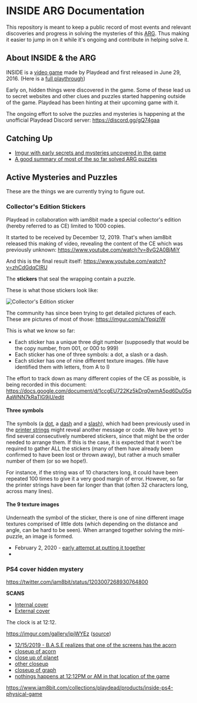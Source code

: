 # INSIDE ARG Documentation

This repository is meant to keep a public record of most events and relevant discoveries and progress in solving the mysteries of this [ARG](https://en.wikipedia.org/wiki/Alternate_reality_game). Thus making it easier to jump in on it while it's ongoing and contribute in helping solve it.

## About INSIDE & the ARG

INSIDE is a [video game](https://playdead.com/games/inside) made by Playdead and first released in June 29, 2016. (Here is a [full playthrough](https://www.youtube.com/watch?v=gH4MkqbKieU))

Early on, hidden things were discovered in the game. Some of these lead us to secret websites and other clues and puzzles started happening outside of the game.
Playdead has been hinting at their upcoming game with it.

The ongoing effort to solve the puzzles and mysteries is happening at the unofficial Playdead Discord server: https://discord.gg/gQ74gaa

## Catching Up

- [Imgur with early secrets and mysteries uncovered in the game](http://imgur.com/a/TnMsM)
- [A good summary of most of the so far solved ARG puzzles](https://wiki.gamedetectives.net/index.php?title=Inside_ARG)

## Active Mysteries and Puzzles

These are the things we are currently trying to figure out.

### Collector's Edition Stickers

Playdead in collaboration with iam8bit made a special collector's edition (hereby referred to as CE) limited to 1000 copies.

It started to be received by December 12, 2019. That's when iam8bit released this making of video, revealing the content of the CE which was previously unknown: https://www.youtube.com/watch?v=8vG2A0BjMiY

And this is the final result itself: https://www.youtube.com/watch?v=zhCdGdqCIRU

The **stickers** that seal the wrapping contain a puzzle.

These is what those stickers look like: 

![Collector's Edition sticker](https://i.imgur.com/1mLxx7Z.png)

The community has since been trying to get detailed pictures of each. These are pictures of most of those: https://imgur.com/a/YpqizlW

This is what we know so far:

- Each sticker has a unique three digit number (supposedly that would be the copy number, from 001, or 000 to 999)
- Each sticker has one of three symbols: a dot, a slash or a dash.
- Each sticker has one of nine different texture images. (We have identified them with letters, from A to I)

The effort to track down as many different copies of the CE as possible, is being recorded in this document: https://docs.google.com/document/d/1ccgEU722Kz5kDrq0wmA5pd6Du05qAaWNN7kRaTlG9jU/edit

#### Three symbols

The symbols (a [dot](https://i.imgur.com/RvKX4CI.jpg), a [dash](https://i.imgur.com/LaZ3Fg4.jpg) and a [slash](https://i.imgur.com/v290XRN.jpg)), which had been previously used in the [printer strings](https://wiki.gamedetectives.net/index.php?title=Inside_ARG#Printer_Strings) might reveal another message or code. We have yet to find several consecutively numbered stickers, since that might be the order needed to arrange them. If this is the case, it is expected that it won't be required to gather ALL the stickers (many of them have already been confirmed to have been lost or thrown away), but rather a much smaller number of them (or so we hope!).

For instance, if the string was of 10 characters long, it could have been repeated 100 times to give it a very good margin of error. However, so far the printer strings have been far longer than that (often 32 characters long, across many lines).

#### The 9 texture images

Underneath the symbol of the sticker, there is one of nine different image textures comprised of little dots (which depending on the distance and angle, can be hard to be seen). When arranged together solving the mini-puzzle, an image is formed.

- February 2, 2020 - [early attempt at putting it together](https://cdn.discordapp.com/attachments/461275582970462209/673008473277202451/Screen_Shot_2020-01-31_at_10.35.13_PM.png)
- 

### PS4 cover hidden mystery

https://twitter.com/iam8bit/status/1203007268930764800

**SCANS**

- [Internal cover](https://cdn.discordapp.com/attachments/461275582970462209/700782524535799848/INSIDE_A.JPG)
- [External cover](https://cdn.discordapp.com/attachments/461275582970462209/700782556471230514/INSIDE_B.JPG)

The clock is at 12:12.

https://imgur.com/gallery/ipjWYEz ([source](https://discordapp.com/channels/460626942190813184/461275526716194818/655530752208797699))

- [12/15/2019 - B.A.S.E realizes that one of the screens has the acorn](https://discordapp.com/channels/460626942190813184/461275526716194818/655831327865831468)
- [closeup of acorn](https://discordapp.com/channels/460626942190813184/461275526716194818/655832962457403432)
- [close up of planet](https://discordapp.com/channels/460626942190813184/461275526716194818/655835308520112169)
- [other closeup](https://discordapp.com/channels/460626942190813184/461275526716194818/655835421384900631)
- [closeup of graph](https://discordapp.com/channels/460626942190813184/461275526716194818/655835774595497984)
- [nothings happens at 12:12PM or AM in that location of the game](https://discordapp.com/channels/460626942190813184/461275526716194818/655854897463558154)


https://www.iam8bit.com/collections/playdead/products/inside-ps4-physical-game
